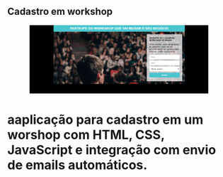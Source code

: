 ## Cadastro em workshop
<p align="center">
  <img alt="Jogo da velha" src="Screenshot_16.png" width="80%">
</p>


# aaplicação para cadastro em um worshop com HTML, CSS, JavaScript e integração com envio de emails automáticos.
